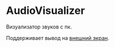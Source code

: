 # AudioVisualizer
Визуализатор звуков с пк.

Поддерживает вывод на [внешний экран](https://github.com/Tajlo4ek/LcdDisp).
